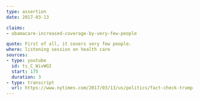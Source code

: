 ```yaml
---
type: assertion
date: 2017-03-13

claims:
- obamacare-increased-coverage-by-very-few-people

quote: First of all, it covers very few people.
where: listening session on health care
sources:
- type: youtube
  id: ts_C_WivWGI
  start: 175
  duration: 3
- type: transcript
  url: https://www.nytimes.com/2017/03/13/us/politics/fact-check-trump-obamacare-health-care.html
---
```

